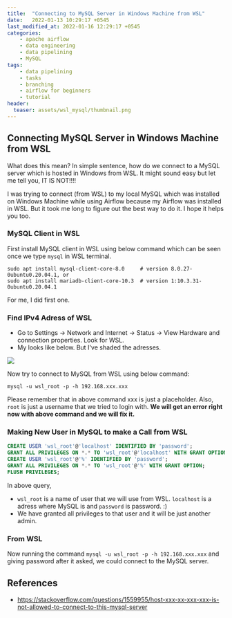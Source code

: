 ```yaml
---
title:  "Connecting to MySQL Server in Windows Machine from WSL"
date:   2022-01-13 10:29:17 +0545
last_modified_at: 2022-01-16 12:29:17 +0545
categories:
    - apache airflow
    - data engineering
    - data pipelining
    - MySQL
tags:
    - data pipelining
    - tasks
    - branching
    - airflow for beginners
    - tutorial
header:
  teaser: assets/wsl_mysql/thumbnail.png
---
```


## Connecting MySQL Server in Windows Machine from WSL
What does this mean? In simple sentence, how do we connect to a MySQL server which is hosted in Windows from WSL. It might sound easy but let me tell you, IT IS NOT!!!!

I was trying to connect (from WSL) to my local MySQL which was installed on Windows Machine while using Airflow because my Airflow was installed in WSL. But it took me long to figure out the best way to do it. I hope it helps you too.

### MySQL Client in WSL
First install MySQL client in WSL using below command which can be seen once we type `mysql` in WSL terminal.

```shell
sudo apt install mysql-client-core-8.0     # version 8.0.27-0ubuntu0.20.04.1, or
sudo apt install mariadb-client-core-10.3  # version 1:10.3.31-0ubuntu0.20.04.1
```

For me, I did first one.

### Find IPv4 Adress of WSL
* Go to Settings -> Network and Internet -> Status -> View Hardware and connection properties. Look for WSL.
* My looks like below. But I've shaded the adresses.

![]({{site.url}}/assets/wsl_mysql/ipv4_address.png)

Now try to connect to MySQL from WSL using below command:

```shell
mysql -u wsl_root -p -h 192.168.xxx.xxx
```

Please remember that in above command xxx is just a placeholder. Also, `root` is just a username that we tried to login with. **We will get an error right now with above command and we will fix it.**

### Making New User in MySQL to make a Call from WSL

```sql
CREATE USER 'wsl_root'@'localhost' IDENTIFIED BY 'password';
GRANT ALL PRIVILEGES ON *.* TO 'wsl_root'@'localhost' WITH GRANT OPTION;
CREATE USER 'wsl_root'@'%' IDENTIFIED BY 'password';
GRANT ALL PRIVILEGES ON *.* TO 'wsl_root'@'%' WITH GRANT OPTION;
FLUSH PRIVILEGES;
```

In above query, 
* `wsl_root` is a name of user that we will use from WSL. `localhost` is a adress where MySQL is and `password` is password. :)
* We have granted all privileges to that user and it will be just another admin.

### From WSL
Now running the command `mysql -u wsl_root -p -h 192.168.xxx.xxx` and giving password after it asked, we could connect to the MySQL server.

## References
* https://stackoverflow.com/questions/1559955/host-xxx-xx-xxx-xxx-is-not-allowed-to-connect-to-this-mysql-server
